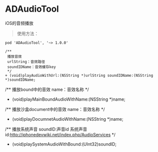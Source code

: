# ADAudioTool
iOS的音频播放

> 使用方法：

`pod 'ADAudioTool', '~> 1.0.0'`

    /**
     播放音效
     urlString：音效路径
     soundIDName：音效缓存key
     */
    + (void)playAudioWithUrl:(NSString *)urlString soundIDName:(NSString *)soundIDName;

/**
 播放bound中的音效
 name：音效名称
 */
+ (void)playMainBoundAudioWithName:(NSString *)name;

/**
 播放沙盒document中的音效
 name：音效名称
 */
+ (void)playDocumnetAudioWithName:(NSString *)name;

/**
 播放系统声音
 soundID:声音id
 系统声音id:http://iphonedevwiki.net/index.php/AudioServices
 */
+ (void)playSystemAudioWithBound:(UInt32)soundID;
